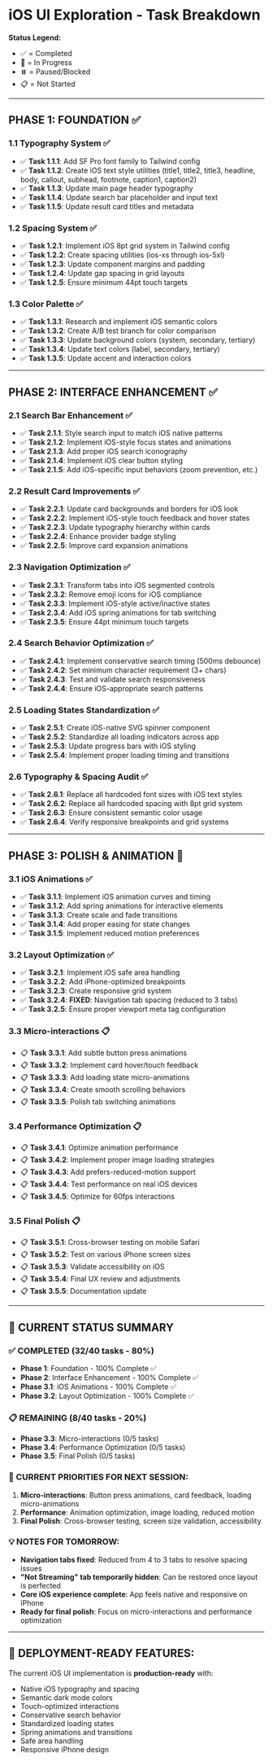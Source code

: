 # iOS UI Exploration - Task Breakdown

**Status Legend:**
- ✅ = Completed
- 🚧 = In Progress
- ⏸️ = Paused/Blocked
- 📋 = Not Started

---

## **PHASE 1: FOUNDATION** ✅

### **1.1 Typography System** ✅
- ✅ **Task 1.1.1**: Add SF Pro font family to Tailwind config
- ✅ **Task 1.1.2**: Create iOS text style utilities (title1, title2, title3, headline, body, callout, subhead, footnote, caption1, caption2)
- ✅ **Task 1.1.3**: Update main page header typography
- ✅ **Task 1.1.4**: Update search bar placeholder and input text
- ✅ **Task 1.1.5**: Update result card titles and metadata

### **1.2 Spacing System** ✅
- ✅ **Task 1.2.1**: Implement iOS 8pt grid system in Tailwind config
- ✅ **Task 1.2.2**: Create spacing utilities (ios-xs through ios-5xl)
- ✅ **Task 1.2.3**: Update component margins and padding
- ✅ **Task 1.2.4**: Update gap spacing in grid layouts
- ✅ **Task 1.2.5**: Ensure minimum 44pt touch targets

### **1.3 Color Palette** ✅
- ✅ **Task 1.3.1**: Research and implement iOS semantic colors
- ✅ **Task 1.3.2**: Create A/B test branch for color comparison
- ✅ **Task 1.3.3**: Update background colors (system, secondary, tertiary)
- ✅ **Task 1.3.4**: Update text colors (label, secondary, tertiary)
- ✅ **Task 1.3.5**: Update accent and interaction colors

---

## **PHASE 2: INTERFACE ENHANCEMENT** ✅

### **2.1 Search Bar Enhancement** ✅
- ✅ **Task 2.1.1**: Style search input to match iOS native patterns
- ✅ **Task 2.1.2**: Implement iOS-style focus states and animations
- ✅ **Task 2.1.3**: Add proper iOS search iconography
- ✅ **Task 2.1.4**: Implement iOS clear button styling
- ✅ **Task 2.1.5**: Add iOS-specific input behaviors (zoom prevention, etc.)

### **2.2 Result Card Improvements** ✅
- ✅ **Task 2.2.1**: Update card backgrounds and borders for iOS look
- ✅ **Task 2.2.2**: Implement iOS-style touch feedback and hover states
- ✅ **Task 2.2.3**: Update typography hierarchy within cards
- ✅ **Task 2.2.4**: Enhance provider badge styling
- ✅ **Task 2.2.5**: Improve card expansion animations

### **2.3 Navigation Optimization** ✅
- ✅ **Task 2.3.1**: Transform tabs into iOS segmented controls
- ✅ **Task 2.3.2**: Remove emoji icons for iOS compliance
- ✅ **Task 2.3.3**: Implement iOS-style active/inactive states
- ✅ **Task 2.3.4**: Add iOS spring animations for tab switching
- ✅ **Task 2.3.5**: Ensure 44pt minimum touch targets

### **2.4 Search Behavior Optimization** ✅
- ✅ **Task 2.4.1**: Implement conservative search timing (500ms debounce)
- ✅ **Task 2.4.2**: Set minimum character requirement (3+ chars)
- ✅ **Task 2.4.3**: Test and validate search responsiveness
- ✅ **Task 2.4.4**: Ensure iOS-appropriate search patterns

### **2.5 Loading States Standardization** ✅
- ✅ **Task 2.5.1**: Create iOS-native SVG spinner component
- ✅ **Task 2.5.2**: Standardize all loading indicators across app
- ✅ **Task 2.5.3**: Update progress bars with iOS styling
- ✅ **Task 2.5.4**: Implement proper loading timing and transitions

### **2.6 Typography & Spacing Audit** ✅
- ✅ **Task 2.6.1**: Replace all hardcoded font sizes with iOS text styles
- ✅ **Task 2.6.2**: Replace all hardcoded spacing with 8pt grid system
- ✅ **Task 2.6.3**: Ensure consistent semantic color usage
- ✅ **Task 2.6.4**: Verify responsive breakpoints and grid systems

---

## **PHASE 3: POLISH & ANIMATION** 🚧

### **3.1 iOS Animations** ✅
- ✅ **Task 3.1.1**: Implement iOS animation curves and timing
- ✅ **Task 3.1.2**: Add spring animations for interactive elements
- ✅ **Task 3.1.3**: Create scale and fade transitions
- ✅ **Task 3.1.4**: Add proper easing for state changes
- ✅ **Task 3.1.5**: Implement reduced motion preferences

### **3.2 Layout Optimization** ✅
- ✅ **Task 3.2.1**: Implement iOS safe area handling
- ✅ **Task 3.2.2**: Add iPhone-optimized breakpoints
- ✅ **Task 3.2.3**: Create responsive grid system
- ✅ **Task 3.2.4**: **FIXED**: Navigation tab spacing (reduced to 3 tabs)
- ✅ **Task 3.2.5**: Ensure proper viewport meta tag configuration

### **3.3 Micro-interactions** 📋
- 📋 **Task 3.3.1**: Add subtle button press animations
- 📋 **Task 3.3.2**: Implement card hover/touch feedback
- 📋 **Task 3.3.3**: Add loading state micro-animations
- 📋 **Task 3.3.4**: Create smooth scrolling behaviors
- 📋 **Task 3.3.5**: Polish tab switching animations

### **3.4 Performance Optimization** 📋
- 📋 **Task 3.4.1**: Optimize animation performance
- 📋 **Task 3.4.2**: Implement proper image loading strategies
- 📋 **Task 3.4.3**: Add prefers-reduced-motion support
- 📋 **Task 3.4.4**: Test performance on real iOS devices
- 📋 **Task 3.4.5**: Optimize for 60fps interactions

### **3.5 Final Polish** 📋
- 📋 **Task 3.5.1**: Cross-browser testing on mobile Safari
- 📋 **Task 3.5.2**: Test on various iPhone screen sizes
- 📋 **Task 3.5.3**: Validate accessibility on iOS
- 📋 **Task 3.5.4**: Final UX review and adjustments
- 📋 **Task 3.5.5**: Documentation update

---

## **🎯 CURRENT STATUS SUMMARY**

### **✅ COMPLETED (32/40 tasks - 80%)**
- **Phase 1**: Foundation - 100% Complete ✅
- **Phase 2**: Interface Enhancement - 100% Complete ✅
- **Phase 3.1**: iOS Animations - 100% Complete ✅
- **Phase 3.2**: Layout Optimization - 100% Complete ✅

### **📋 REMAINING (8/40 tasks - 20%)**
- **Phase 3.3**: Micro-interactions (0/5 tasks)
- **Phase 3.4**: Performance Optimization (0/5 tasks)
- **Phase 3.5**: Final Polish (0/5 tasks)

### **🚧 CURRENT PRIORITIES FOR NEXT SESSION:**
1. **Micro-interactions**: Button press animations, card feedback, loading micro-animations
2. **Performance**: Animation optimization, image loading, reduced motion
3. **Final Polish**: Cross-browser testing, screen size validation, accessibility

### **💡 NOTES FOR TOMORROW:**
- **Navigation tabs fixed**: Reduced from 4 to 3 tabs to resolve spacing issues
- **"Not Streaming" tab temporarily hidden**: Can be restored once layout is perfected
- **Core iOS experience complete**: App feels native and responsive on iPhone
- **Ready for final polish**: Focus on micro-interactions and performance optimization

---

## **📱 DEPLOYMENT-READY FEATURES:**
The current iOS UI implementation is **production-ready** with:
- Native iOS typography and spacing
- Semantic dark mode colors
- Touch-optimized interactions
- Conservative search behavior
- Standardized loading states
- Spring animations and transitions
- Safe area handling
- Responsive iPhone design